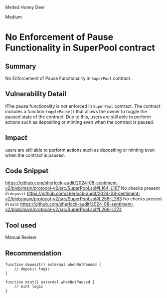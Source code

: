 Melted Honey Deer

Medium

# No Enforcement of Pause Functionality in SuperPool contract

## Summary
No Enforcement of Pause Functionality in `SuperPool` contract. 

## Vulnerability Detail
tThe pause functionality is not enforced in `SuperPool` contract. The contract includes a function `togglePause()` that allows the owner to toggle the paused state of the contract. Due to this, users are still able to perform actions such as depositing or minting even when the contract is paused. 

## Impact
users are still able to perform actions such as depositing or minting even when the contract is paused. 

## Code Snippet
https://github.com/sherlock-audit/2024-08-sentiment-v2/blob/main/protocol-v2/src/SuperPool.sol#L164-L167 
No checks present in `deposit` https://github.com/sherlock-audit/2024-08-sentiment-v2/blob/main/protocol-v2/src/SuperPool.sol#L258-L263
No checks present in `mint` https://github.com/sherlock-audit/2024-08-sentiment-v2/blob/main/protocol-v2/src/SuperPool.sol#L269-L274

## Tool used

Manual Review

## Recommendation
```solidity
function deposit() external whenNotPaused {
    // deposit logic
}

function mint() external whenNotPaused {
    // mint logic
}
```